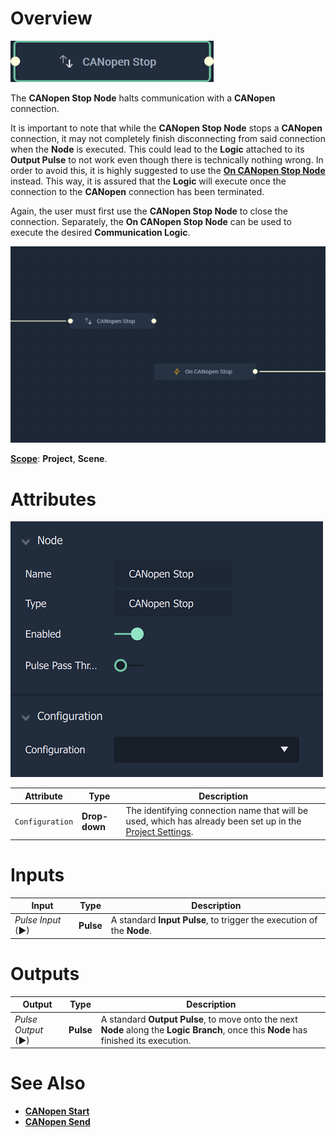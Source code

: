 # Overview

![The CANopen Stop Node.](../../../.gitbook/assets/canopenstop.png)

The **CANopen Stop Node** halts communication with a **CANopen** connection.

It is important to note that while the **CANopen Stop Node** stops a **CANopen** connection, it may not completely finish disconnecting from said connection when the **Node** is executed. This could lead to the **Logic** attached to its **Output Pulse** 
to not work even though there is technically nothing wrong. In order to avoid this, it is highly suggested to use 
the [**On CANopen Stop Node**](events/oncanopenstop.md) instead. This way, it is assured that the **Logic** will execute once the connection to the **CANopen** connection has been terminated.

Again, the user must first use the **CANopen Stop Node** to close the connection. Separately, the **On CANopen Stop Node** can be used to execute the desired **Communication Logic**. 


![CANopen Stop and On CANopen Stop Configuration.](../../../.gitbook/assets/canopenstopconfig.png)

[**Scope**](../overview.md#scopes): **Project**, **Scene**.

# Attributes

![The CANopen Stop Node Attributes.](../../../.gitbook/assets/canopenstopatts.png)

|Attribute|Type|Description|
|----------|---|---|
|`Configuration`|**Drop-down**|The identifying connection name that will be used, which has already been set up in the [Project Settings](../../../modules/project-settings/CANopen.md).|

# Inputs

|Input|Type|Description|
|---|---|---|
|*Pulse Input* (►)|**Pulse**|A standard **Input Pulse**, to trigger the execution of the **Node**.|

# Outputs

|Output|Type|Description|
|---|---|---|
|*Pulse Output* (►)|**Pulse**|A standard **Output Pulse**, to move onto the next **Node** along the **Logic Branch**, once this **Node** has finished its execution.|

# See Also

* [**CANopen Start**](canopenstart.md)
* [**CANopen Send**](canopensend.md)

